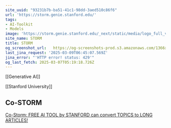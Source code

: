 ```yaml
---
site_uuid: "93231b7b-ba51-41c1-98dd-3aed510c86f6"
url: 'https://storm.genie.stanford.edu/'
tags:
- AI-Toolkit
- Models
image: 'https://storm.genie.stanford.edu/_next/static/media/logo_full_v2.9bfb3ec4.svg'
site_name: STORM
title: STORM
og_screenshot_url:   https://og-screenshots-prod.s3.amazonaws.com/1366x768/80/false/5f02951191a580f0e712cbb094facba1b5e089007dadac79e6887b575579da81.jpeg
last_jina_request: '2025-03-09T06:45:07.569Z'
jina_error: "'HTTP error! status: 429'"
og_last_fetch: 2025-03-07T05:19:18.726Z
---
```


[[Generative AI]]

[[Stanford University]]

## Co-STORM

[Co-Storm: FREE AI TOOL by STANFORD can convert TOPICS to LONG ARTICLES!](https://youtu.be/weZQk-Ey1JM?si=0DgSqc9_CvP3yXk8)



